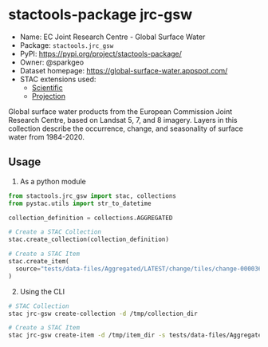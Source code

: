# stactools-package jrc-gsw

- Name: EC Joint Research Centre - Global Surface Water
- Package: `stactools.jrc_gsw`
- PyPI: https://pypi.org/project/stactools-package/
- Owner: @sparkgeo
- Dataset homepage: https://global-surface-water.appspot.com/
- STAC extensions used:
  - [Scientific](https://github.com/stac-extensions/scientific/)
  - [Projection](https://github.com/stac-extensions/projection/)

Global surface water products from the European Commission Joint Research Centre, based on Landsat 5, 7, and 8 imagery. Layers in this collection describe the occurrence, change, and seasonality of surface water from 1984-2020.

## Usage

1. As a python module

```python
from stactools.jrc_gsw import stac, collections
from pystac.utils import str_to_datetime

collection_definition = collections.AGGREGATED

# Create a STAC Collection
stac.create_collection(collection_definition)

# Create a STAC Item
stac.create_item(
  source="tests/data-files/Aggregated/LATEST/change/tiles/change-0000360000-0000480000.tif",
)
```

2. Using the CLI

```bash
# STAC Collection
stac jrc-gsw create-collection -d /tmp/collection_dir

# Create a STAC Item
stac jrc-gsw create-item -d /tmp/item_dir -s tests/data-files/Aggregated/LATEST/change/tiles/change-0000360000-0000480000.tif
```
